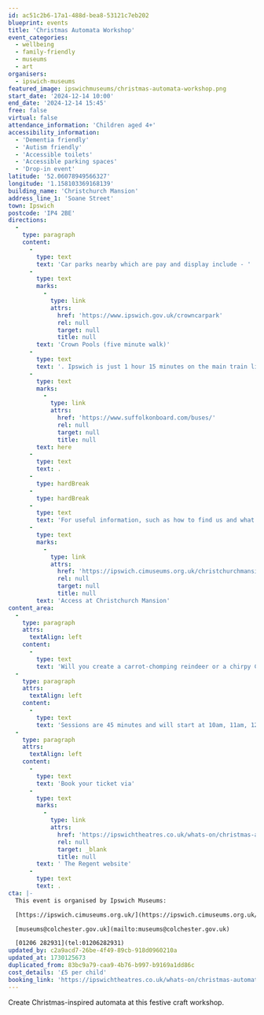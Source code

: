 ```yaml
---
id: ac51c2b6-17a1-488d-bea8-53121c7eb202
blueprint: events
title: 'Christmas Automata Workshop'
event_categories:
  - wellbeing
  - family-friendly
  - museums
  - art
organisers:
  - ipswich-museums
featured_image: ipswichmuseums/christmas-automata-workshop.png
start_date: '2024-12-14 10:00'
end_date: '2024-12-14 15:45'
free: false
virtual: false
attendance_information: 'Children aged 4+'
accessibility_information:
  - 'Dementia friendly'
  - 'Autism friendly'
  - 'Accessible toilets'
  - 'Accessible parking spaces'
  - 'Drop-in event'
latitude: '52.06078949566327'
longitude: '1.158103369168139'
building_name: 'Christchurch Mansion'
address_line_1: 'Soane Street'
town: Ipswich
postcode: 'IP4 2BE'
directions:
  -
    type: paragraph
    content:
      -
        type: text
        text: 'Car parks nearby which are pay and display include - '
      -
        type: text
        marks:
          -
            type: link
            attrs:
              href: 'https://www.ipswich.gov.uk/crowncarpark'
              rel: null
              target: null
              title: null
        text: 'Crown Pools (five minute walk)'
      -
        type: text
        text: '. Ipswich is just 1 hour 15 minutes on the main train line from London to Norwich.  Arriving at Ipswich Station the museum is approximately 20 minute walk or short bus ride to the town centre. The museum is a five minute walk from Tower Ramparts bus station in the town centre - see the latest bus timetables '
      -
        type: text
        marks:
          -
            type: link
            attrs:
              href: 'https://www.suffolkonboard.com/buses/'
              rel: null
              target: null
              title: null
        text: here
      -
        type: text
        text: .
      -
        type: hardBreak
      -
        type: hardBreak
      -
        type: text
        text: 'For useful information, such as how to find us and what facilities Christchurch Mansion has, we recommend reading our Access information: '
      -
        type: text
        marks:
          -
            type: link
            attrs:
              href: 'https://ipswich.cimuseums.org.uk/christchurchmansionaccess/'
              rel: null
              target: null
              title: null
        text: 'Access at Christchurch Mansion'
content_area:
  -
    type: paragraph
    attrs:
      textAlign: left
    content:
      -
        type: text
        text: 'Will you create a carrot-chomping reindeer or a chirpy Christmas puffin? Or, if you’re feeling creative, you can make your own unique Christmas automata!'
  -
    type: paragraph
    attrs:
      textAlign: left
    content:
      -
        type: text
        text: 'Sessions are 45 minutes and will start at 10am, 11am, 12pm, 2pm, and 3pm. This is a family activity for children accompanied by parents or carers who must remain with their children throughout. The sessions are located on the ground floor and are suitable for children aged 4+.'
  -
    type: paragraph
    attrs:
      textAlign: left
    content:
      -
        type: text
        text: 'Book your ticket via'
      -
        type: text
        marks:
          -
            type: link
            attrs:
              href: 'https://ipswichtheatres.co.uk/whats-on/christmas-automata-workshop/'
              rel: null
              target: _blank
              title: null
        text: ' The Regent website'
      -
        type: text
        text: .
cta: |-
  This event is organised by Ipswich Museums:

  [https://ipswich.cimuseums.org.uk/](https://ipswich.cimuseums.org.uk/) 

  [museums@colchester.gov.uk](mailto:museums@colchester.gov.uk)

  [01206 282931](tel:01206282931)
updated_by: c2a9acd7-26be-4f49-89cb-918d0960210a
updated_at: 1730125673
duplicated_from: 83bc9a79-caa9-4b76-b997-b9169a1dd86c
cost_details: '£5 per child'
booking_link: 'https://ipswichtheatres.co.uk/whats-on/christmas-automata-workshop/'
---
```

Create Christmas-inspired automata at this festive craft workshop.